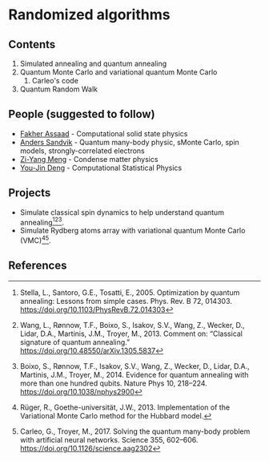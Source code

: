 # Randomized algorithms

## Contents
1. Simulated annealing and quantum annealing
2. Quantum Monte Carlo and variational quantum Monte Carlo
   1. Carleo's code
3. Quantum Random Walk

## People (suggested to follow)

- [Fakher Assaad](https://scholar.google.com/citations?hl=zh-CN&user=7JB0WRYAAAAJ) - Computational solid state physics
- [Anders Sandvik](https://scholar.google.com/citations?hl=zh-CN&user=IPi533gAAAAJ) - Quantum many-body physic, sMonte Carlo, spin models, strongly-correlated electrons
- [Zi-Yang Meng](https://scholar.google.com/citations?hl=zh-CN&user=_aq-qEAAAAAJ) - Condense matter physics
- [You-Jin Deng](https://scholar.google.com/citations?hl=zh-CN&user=C_kzsgkAAAAJ) - Computational Statistical Physics

## Projects

- Simulate classical spin dynamics to help understand quantum annealing[^Stella2005][^Wang2013][^Boixo2014].
- Simulate Rydberg atoms array with variational quantum Monte Carlo (VMC)[^Ruger2013][^Carleo2017].

## References
[^Stella2005]: Stella, L., Santoro, G.E., Tosatti, E., 2005. Optimization by quantum annealing: Lessons from simple cases. Phys. Rev. B 72, 014303. https://doi.org/10.1103/PhysRevB.72.014303
[^Wang2013]: Wang, L., Rønnow, T.F., Boixo, S., Isakov, S.V., Wang, Z., Wecker, D., Lidar, D.A., Martinis, J.M., Troyer, M., 2013. Comment on: “Classical signature of quantum annealing.” https://doi.org/10.48550/arXiv.1305.5837
[^Carleo2017]: Carleo, G., Troyer, M., 2017. Solving the quantum many-body problem with artificial neural networks. Science 355, 602–606. https://doi.org/10.1126/science.aag2302
[^Boixo2014]: Boixo, S., Rønnow, T.F., Isakov, S.V., Wang, Z., Wecker, D., Lidar, D.A., Martinis, J.M., Troyer, M., 2014. Evidence for quantum annealing with more than one hundred qubits. Nature Phys 10, 218–224. https://doi.org/10.1038/nphys2900
[^Ruger2013]: Rüger, R., Goethe-universität, J.W., 2013. Implementation of the Variational Monte Carlo method for the Hubbard model.

